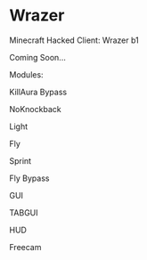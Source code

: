# Wrazer
Minecraft Hacked Client: Wrazer b1

Coming Soon...

Modules:

KillAura Bypass 

NoKnockback

Light

Fly

Sprint

Fly Bypass

GUI

TABGUI

HUD

Freecam

